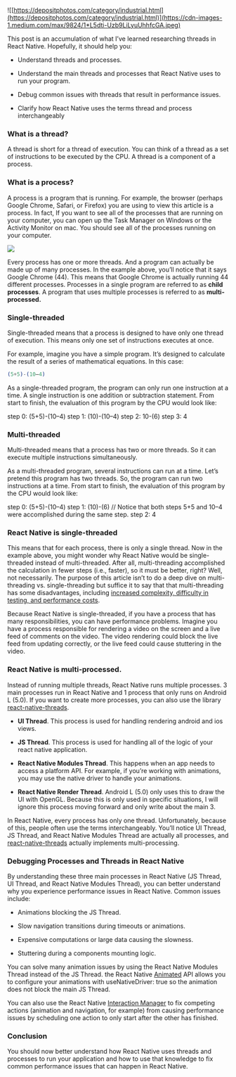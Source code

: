 ![[https://depositphotos.com/category/industrial.html](https://depositphotos.com/category/industrial.html)](https://cdn-images-1.medium.com/max/9824/1*L5dti-Uzb9LiLyuUhhfcGA.jpeg)

This post is an accumulation of what I’ve learned researching threads in React Native. Hopefully, it should help you:

* Understand threads and processes.

* Understand the main threads and processes that React Native uses to run your program.

* Debug common issues with threads that result in performance issues.

* Clarify how React Native uses the terms thread and process interchangeably

### What is a thread?

A thread is short for a thread of execution. You can think of a thread as a set of instructions to be executed by the CPU. A thread is a component of a process.

### What is a process?

A process is a program that is running. For example, the browser (perhaps Google Chrome, Safari, or Firefox) you are using to view this article is a process. In fact, If you want to see all of the processes that are running on your computer, you can open up the Task Manager on Windows or the Activity Monitor on mac. You should see all of the processes running on your computer.

![](https://cdn-images-1.medium.com/max/2000/1*4ZQEMZ8BvoPlKruHOC6JXw.png)

Every process has one or more threads. And a program can actually be made up of many processes. In the example above, you’ll notice that it says Google Chrome (44). This means that Google Chrome is actually running 44 different processes. Processes in a single program are referred to as **child processes**. A program that uses multiple processes is referred to as **multi-processed.**

### Single-threaded

Single-threaded means that a process is designed to have only one thread of execution. This means only one set of instructions executes at once.

For example, imagine you have a simple program. It’s designed to calculate the result of a series of mathematical equations. In this case:

```elixir
(5+5)-(10–4)
```

As a single-threaded program, the program can only run one instruction at a time. A single instruction is one addition or subtraction statement. From start to finish, the evaluation of this program by the CPU would look like:

step 0: (5+5)-(10–4)
step 1: (10)-(10–4)
step 2: 10-(6)
step 3: 4

### Multi-threaded

Multi-threaded means that a process has two or more threads. So it can execute multiple instructions simultaneously.

As a multi-threaded program, several instructions can run at a time. Let’s pretend this program has two threads. So, the program can run two instructions at a time. From start to finish, the evaluation of this program by the CPU would look like:

step 0: (5+5)-(10–4)
step 1: (10)-(6) // Notice that both steps 5+5 and 10–4 were accomplished during the same step.
step 2: 4

### React Native is single-threaded

This means that for each process, there is only a single thread. Now in the example above, you might wonder why React Native would be single-threaded instead of multi-threaded. After all, multi-threading accomplished the calculation in fewer steps (i.e., faster), so it must be better, right? Well, not necessarily. The purpose of this article isn’t to do a deep dive on multi-threading vs. single-threading but suffice it to say that that multi-threading has some disadvantages, including [increased complexity, difficulty in testing, and performance costs](https://en.wikipedia.org/wiki/Thread_(computing)#Single-threaded_vs_multithreaded_programs).

Because React Native is single-threaded, if you have a process that has many responsibilities, you can have performance problems. Imagine you have a process responsible for rendering a video on the screen and a live feed of comments on the video. The video rendering could block the live feed from updating correctly, or the live feed could cause stuttering in the video.

### React Native is multi-processed.

Instead of running multiple threads, React Native runs multiple processes. 3 main processes run in React Native and 1 process that only runs on Android L (5.0). If you want to create more processes, you can also use the library [react-native-threads](https://github.com/joltup/react-native-threads).

* **UI Thread**. This process is used for handling rendering android and ios views.

* **JS Thread**. This process is used for handling all of the logic of your react native application.

* **React Native Modules Thread**. This happens when an app needs to access a platform API. For example, if you’re working with animations, you may use the native driver to handle your animations.

* **React Native Render Thread**. Android L (5.0) only uses this to draw the UI with OpenGL. Because this is only used in specific situations, I will ignore this process moving forward and only write about the main 3.

In React Native, every process has only one thread. Unfortunately, because of this, people often use the terms interchangeably. You’ll notice UI Thread, JS Thread, and React Native Modules Thread are actually all processes, and [react-native-threads](https://github.com/joltup/react-native-threads) actually implements multi-processing.

### Debugging Processes and Threads in React Native

By understanding these three main processes in React Native (JS Thread, UI Thread, and React Native Modules Thread), you can better understand why you experience performance issues in React Native. Common issues include:

* Animations blocking the JS Thread.

* Slow navigation transitions during timeouts or animations.

* Expensive computations or large data causing the slowness.

* Stuttering during a components mounting logic.

You can solve many animation issues by using the React Native Modules Thread instead of the JS Thread. the React Native [Animated](https://reactnative.dev/docs/animated#using-the-native-driver) API allows you to configure your animations with useNativeDriver: true so the animation does not block the main JS Thread.

You can also use the React Native [Interaction Manager](https://reactnative.dev/docs/interactionmanager) to fix competing actions (animation and navigation, for example) from causing performance issues by scheduling one action to only start after the other has finished.

### Conclusion

You should now better understand how React Native uses threads and processes to run your application and how to use that knowledge to fix common performance issues that can happen in React Native.
